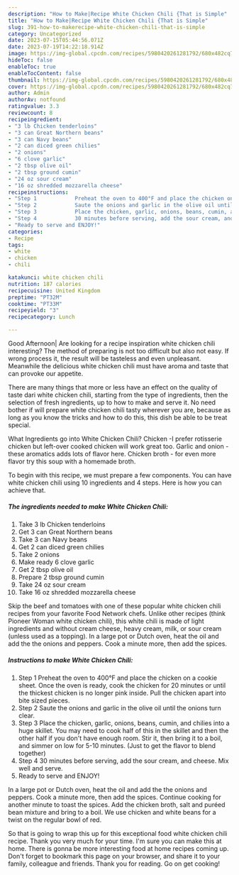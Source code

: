 ```yaml
---
description: "How to Make|Recipe White Chicken Chili {That is Simple"
title: "How to Make|Recipe White Chicken Chili {That is Simple"
slug: 391-how-to-makerecipe-white-chicken-chili-that-is-simple
category: Uncategorized
date: 2023-07-15T05:44:56.071Z
date: 2023-07-19T14:22:18.914Z
image: https://img-global.cpcdn.com/recipes/5980420261281792/680x482cq70/white-chicken-chili-recipe-main-photo.jpg
hideToc: false
enableToc: true
enableTocContent: false
thumbnail: https://img-global.cpcdn.com/recipes/5980420261281792/680x482cq70/white-chicken-chili-recipe-main-photo.jpg
cover: https://img-global.cpcdn.com/recipes/5980420261281792/680x482cq70/white-chicken-chili-recipe-main-photo.jpg
author: Admin
authorAv: notfound
ratingvalue: 3.3
reviewcount: 8
recipeingredient:
- "3 lb Chicken tenderloins"
- "3 can Great Northern beans"
- "3 can Navy beans"
- "2 can diced green chilies"
- "2 onions"
- "6 clove garlic"
- "2 tbsp olive oil"
- "2 tbsp ground cumin"
- "24 oz sour cream"
- "16 oz shredded mozzarella cheese"
recipeinstructions:
- "Step 1            Preheat the oven to 400°F and place the chicken on a cookie sheet. Once the oven is ready, cook the chicken for 20 minutes or until the thickest chicken is no longer pink inside. Pull the chicken apart into bite sized pieces."
- "Step 2            Saute the onions and garlic in the olive oil until the onions turn clear."
- "Step 3            Place the chicken, garlic, onions, beans, cumin, and chilies into a huge skillet. You may need to cook half of this in the skillet and then the other half if you don&#39;t have enough room. Stir it, then bring it to a boil, and simmer on low for 5-10 minutes. (Just to get the flavor to blend together)"
- "Step 4            30 minutes before serving, add the sour cream, and cheese. Mix well and serve."
- "Ready to serve and ENJOY!"
categories:
- Recipe
tags:
- white
- chicken
- chili

katakunci: white chicken chili 
nutrition: 187 calories
recipecuisine: United Kingdom
preptime: "PT32M"
cooktime: "PT33M"
recipeyield: "3"
recipecategory: Lunch

---
```



Good Afternoon| Are looking for a recipe inspiration white chicken chili interesting? The method of preparing is not too difficult but also not easy. If wrong process it, the result will be tasteless and even unpleasant. Meanwhile the delicious white chicken chili must have aroma and taste that can provoke our appetite.






There are many things that more or less have an effect on the quality of taste dari white chicken chili, starting from the type of ingredients, then the selection of fresh ingredients, up to how to make and serve it. No need bother if will prepare white chicken chili tasty wherever you are, because as long as you know the tricks and how to do this, this dish be able to be treat  special.


What Ingredients go into White Chicken Chili? Chicken -I prefer rotisserie chicken but left-over cooked chicken will work great too. Garlic and onion - these aromatics adds lots of flavor here. Chicken broth - for even more flavor try this soup with a homemade broth.


To begin with this recipe, we must prepare a few components. You can have white chicken chili using 10 ingredients and 4 steps. Here is how you can achieve that.

<!--inarticleads1-->

##### The ingredients needed to make White Chicken Chili:

1. Take 3 lb Chicken tenderloins
1. Get 3 can Great Northern beans
1. Take 3 can Navy beans
1. Get 2 can diced green chilies
1. Take 2 onions
1. Make ready 6 clove garlic
1. Get 2 tbsp olive oil
1. Prepare 2 tbsp ground cumin
1. Take 24 oz sour cream
1. Take 16 oz shredded mozzarella cheese


Skip the beef and tomatoes with one of these popular white chicken chili recipes from your favorite Food Network chefs. Unlike other recipes (think Pioneer Woman white chicken chili), this white chili is made of light ingredients and without cream cheese, heavy cream, milk, or sour cream (unless used as a topping). In a large pot or Dutch oven, heat the oil and add the the onions and peppers. Cook a minute more, then add the spices. 

<!--inarticleads2-->

##### Instructions to make White Chicken Chili:

1. Step 1            Preheat the oven to 400°F and place the chicken on a cookie sheet. Once the oven is ready, cook the chicken for 20 minutes or until the thickest chicken is no longer pink inside. Pull the chicken apart into bite sized pieces.
1. Step 2            Saute the onions and garlic in the olive oil until the onions turn clear.
1. Step 3            Place the chicken, garlic, onions, beans, cumin, and chilies into a huge skillet. You may need to cook half of this in the skillet and then the other half if you don&#39;t have enough room. Stir it, then bring it to a boil, and simmer on low for 5-10 minutes. (Just to get the flavor to blend together)
1. Step 4            30 minutes before serving, add the sour cream, and cheese. Mix well and serve.
1. Ready to serve and ENJOY!

In a large pot or Dutch oven, heat the oil and add the the onions and peppers. Cook a minute more, then add the spices. Continue cooking for another minute to toast the spices. Add the chicken broth, salt and puréed bean mixture and bring to a boil. We use chicken and white beans for a twist on the regular bowl of red. 

So that is going to wrap this up for this exceptional food white chicken chili recipe. Thank you very much for your time. I'm sure you can make this at home. There is gonna be more interesting food at home recipes coming up. Don't forget to bookmark this page on your browser, and share it to your family, colleague and friends. Thank you for reading. Go on get cooking!
